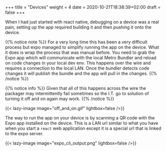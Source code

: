 +++
title = "Devices"
weight = 4
date = 2020-10-21T18:38:39+02:00
draft = false
+++

When I had just started with react native, debugging on a device was a real pain, setting up the app required building it
and then pushing it onto the device.

{{% notice note %}}
For a very long time this has been a very difficult process but expo managed to simplify running the app on the device.
What it does is wrap the process that was manual before. You need to grab the Expo app which will communicate with the
local Metro Bundler and reload on code changes in your local dev env. This happens over the wire and requires a
connection to the local LAN. Once the bundler detects code changes it will publish the bundle and the app will pull in the
changes.
{{% /notice %}}

{{% notice info %}}
Given that all of this happens across the wire the packager may intermittently fail sometimes so the I.T. go to solution
of turning it off and on again may work.
{{% /notice %}}

{{< lazy-image image="off_and_on.gif" lightbox=false />}}

The way to run the app on your device is by scanning a QR code with the Expo app installed on the device. This is a LAN
url similar to what you have when you start a `react` web application except it is a special url that is linked to the
expo server.

{{< lazy-image image="expo_cli_output.png" lightbox=false />}}
